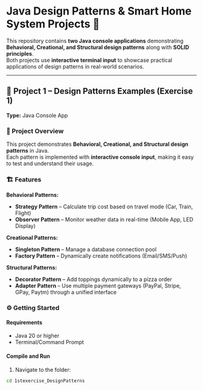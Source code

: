 # Java Design Patterns & Smart Home System Projects 🚀

This repository contains **two Java console applications** demonstrating **Behavioral, Creational, and Structural design patterns** along with **SOLID principles**.  
Both projects use **interactive terminal input** to showcase practical applications of design patterns in real-world scenarios.

---

## 📌 Project 1 – Design Patterns Examples (Exercise 1)

**Type:** Java Console App  

### 📖 Project Overview
This project demonstrates **Behavioral, Creational, and Structural design patterns** in Java.  
Each pattern is implemented with **interactive console input**, making it easy to test and understand their usage.

### 🏗 Features

**Behavioral Patterns:**
- **Strategy Pattern** – Calculate trip cost based on travel mode (Car, Train, Flight)  
- **Observer Pattern** – Monitor weather data in real-time (Mobile App, LED Display)

**Creational Patterns:**
- **Singleton Pattern** – Manage a database connection pool  
- **Factory Pattern** – Dynamically create notifications (Email/SMS/Push)

**Structural Patterns:**
- **Decorator Pattern** – Add toppings dynamically to a pizza order  
- **Adapter Pattern** – Use multiple payment gateways (PayPal, Stripe, GPay, Paytm) through a unified interface  

### ⚙️ Getting Started

#### Requirements
- Java 20 or higher  
- Terminal/Command Prompt  

#### Compile and Run
1. Navigate to the folder:
```bash
cd 1stexercise_DesignPatterns




